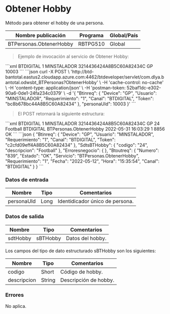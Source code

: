 # Obtener Hobby 

Método para obtener el hobby de una persona. 

Nombre publicación | Programa | Global/País 
--------- | ----------- | ----------- 
BTPersonas.ObtenerHobby | RBTPG510 | Global 

> Ejemplo de invocación al servicio de Obtener Hobby: 

<code-group> 
<code-block title="XML" active> 
```xml 
<soapenv:Envelope xmlns:soapenv="http://schemas.xmlsoap.org/soap/envelope/" xmlns:bts="http://uy.com.dlya.bantotal/BTSOA/"> 
   <soapenv:Header/> 
   <soapenv:Body> 
      <bts:BTPersonas.ObtenerHobby> 
         <bts:Btinreq> 
            <bts:Canal>BTDIGITAL</bts:Canal> 
            <bts:Requerimiento>1</bts:Requerimiento> 
            <bts:Usuario>MINSTALADOR</bts:Usuario> 
            <bts:Token>3214436424A8B5C60A82434C</bts:Token> 
            <bts:Device>GP</bts:Device> 
         </bts:Btinreq> 
      </bts:BTPersonas.ObtenerHobby> 
      <bts:personaUId>10003</bts:personaUId> 
   </soapenv:Body> 
</soapenv:Envelope> 
``` 
</code-block> 

<code-block title="JSON"> 
```json 
curl -X POST \ 
    'http://btd-bantotal.eastus2.cloudapp.azure.com:4462/btdeveloper/servlet/com.dlya.bantotal.odwsbt_BTPersonas?ObtenerHobby' \ 
    -H 'cache-control: no-cache' \ 
    -H 'content-type: application/json' \ 
    -H 'postman-token: 52baf1dc-e302-90a6-0de1-24fa234c0379' \ 
    -d '{ 
    "Btinreq": { 
        "Device": "GP", 
        "Usuario": "MINSTALADOR", 
        "Requerimiento": "1", 
        "Canal": "BTDIGITAL", 
        "Token": "bc8b678bc44A8B5C60A82434" 
    }, 
    "personaUId": 10003 
}' 
``` 
</code-block> 
</code-group> 

> El POST retornará la siguiente estructura: 

<code-group> 
<code-block title="XML" active> 
```xml 
<SOAP-ENV:Envelope xmlns:SOAP-ENV="http://schemas.xmlsoap.org/soap/envelope/" xmlns:xsd="http://www.w3.org/2001/XMLSchema" xmlns:SOAP-ENC="http://schemas.xmlsoap.org/soap/encoding/" xmlns:xsi="http://www.w3.org/2001/XMLSchema-instance"> 
   <SOAP-ENV:Body> 
      <BTPersonas.ObtenerHobbyResponse  xmlns="http://uy.com.dlya.bantotal/BTSOA/"> 
         <Btinreq> 
            <Canal>BTDIGITAL</Canal> 
            <Requerimiento>1</Requerimiento> 
            <Usuario>MINSTALADOR</Usuario> 
            <Token>3214436424A8B5C60A82434C</Token> 
            <Device>GP</Device> 
         </Btinreq> 
         <sBTHobby> 
            <codigo>24</codigo> 
            <descripcion>Football</descripcion> 
         </sBTHobby> 
         <Erroresnegocio></Erroresnegocio> 
         <Btoutreq> 
            <Canal>BTDIGITAL</Canal> 
            <Servicio>BTPersonas.ObtenerHobby</Servicio> 
            <Fecha>2022-05-31</Fecha> 
            <Hora>16:03:29</Hora> 
            <Requerimiento>1</Requerimiento> 
            <Numero>8856</Numero> 
            <Estado>OK</Estado> 
         </Btoutreq> 
      </BTPersonas.ObtenerHobbyResponse> 
   </SOAP-ENV:Body> 
</SOAP-ENV:Envelope> 
``` 
</code-block> 

<code-block title="JSON"> 
```json 
{ 
    "Btinreq": { 
        "Device": "GP", 
        "Usuario": "MINSTALADOR", 
        "Requerimiento": "1", 
        "Canal": "BTDIGITAL", 
        "Token": "c2cfd09eff4A8B5C60A82434" 
    }, 
   "SdtsBTHobby": { 
      "codigo": "24", 
      "descripcion": "Football" 
   }, 
    "Erroresnegocio": { 
    }, 
    "Btoutreq": { 
        "Numero": "839", 
        "Estado": "OK", 
        "Servicio": "BTPersonas.ObtenerHobby", 
        "Requerimiento": "1", 
        "Fecha": "2022-05-12", 
        "Hora": "15:35:54", 
        "Canal": "BTDIGITAL" 
    } 
} 
``` 
</code-block> 
</code-group> 

### Datos de entrada 

Nombre | Tipo | Comentarios 
--------- | ----------- | ----------- 
personaUId | Long | Identidicador único de persona. 

### Datos de salida 

Nombre | Tipo | Comentarios 
--------- | ----------- | ----------- 
sdtHobby | sBTHobby | Datos del hobby. 

Los campos del tipo de dato estructurado sBTHobby son los siguientes: 

Nombre | Tipo | Comentarios 
--------- | ----------- | ----------- 
codigo | Short | Código de hobby. 
descripcion | String | Descripción de hobby. 

### Errores 

No aplica. 

 
